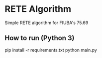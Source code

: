 # RETE Algorithm
Simple RETE algorithm for FIUBA's 75.69

## How to run (Python 3)

pip install -r requirements.txt
python main.py
